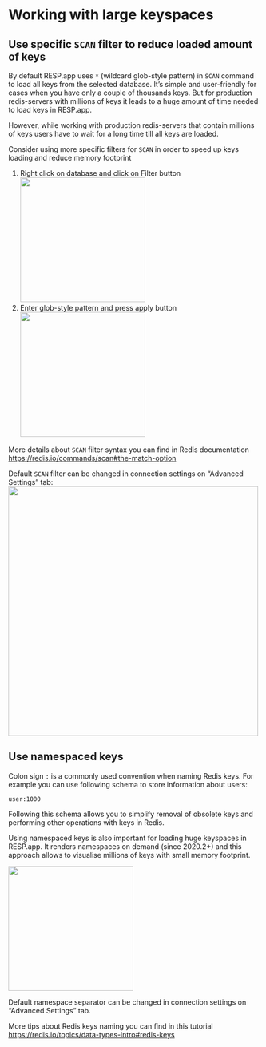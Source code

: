 # Working with large keyspaces

## Use specific `SCAN` filter to reduce loaded amount of keys


By default RESP.app uses `*` (wildcard glob-style pattern) in  `SCAN` command to load all keys from the selected database. It’s simple and user-friendly for cases when you have only a couple of thousands keys. But for production redis-servers with millions of keys it leads to a huge amount of time needed to load keys in RESP.app. 

However, while working with production redis-servers that contain millions of keys users have to wait for a long time till all keys are loaded. 

Consider using more specific  filters for `SCAN` in order to speed up keys loading and reduce memory footprint 

1. Right click on database and click on Filter button <br> <img width="250" src="https://user-images.githubusercontent.com/1655867/91542521-aa18c300-e926-11ea-8f09-4a0322d0f9ee.png">
2. Enter glob-style pattern and press apply button <br> <img width="250" src="https://user-images.githubusercontent.com/1655867/91542549-b4d35800-e926-11ea-9920-ca0ad8701c56.png">

More details about `SCAN` filter syntax you can find in Redis documentation https://redis.io/commands/scan#the-match-option


Default `SCAN` filter can be changed in connection settings on “Advanced Settings” tab:
<br /><img width="500" src="https://user-images.githubusercontent.com/1655867/91543353-1eebfd00-e927-11ea-81ed-90bcc25c41f0.png">


## Use namespaced keys

Colon sign `:` is a commonly used convention when naming Redis keys. For example you can use following schema to store information about users:

`user:1000`

Following this schema allows you to simplify removal of obsolete keys and performing other operations with keys in Redis.

Using namespaced keys is also important for loading huge keyspaces in RESP.app. It renders namespaces on demand (since 2020.2+) and this approach allows to visualise millions of keys with small memory footprint.

<img width="250" src="https://user-images.githubusercontent.com/1655867/91547979-5c538900-e92d-11ea-8afa-10cc1634343f.png">

Default namespace separator can be changed in connection settings on “Advanced Settings” tab.

More tips about Redis keys naming you can find in this tutorial https://redis.io/topics/data-types-intro#redis-keys

